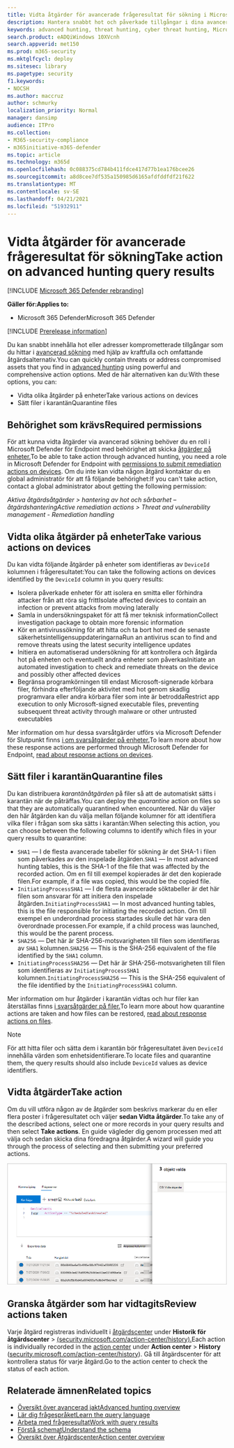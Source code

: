 ```yaml
---
title: Vidta åtgärder för avancerade frågeresultat för sökning i Microsoft 365 Defender
description: Hantera snabbt hot och påverkade tillgångar i dina avancerade frågeresultat för sökning
keywords: advanced hunting, threat hunting, cyber threat hunting, Microsoft 365 Defender, microsoft 365, m365, search, query, telemetry, take action
search.product: eADQiWindows 10XVcnh
search.appverid: met150
ms.prod: m365-security
ms.mktglfcycl: deploy
ms.sitesec: library
ms.pagetype: security
f1.keywords:
- NOCSH
ms.author: maccruz
author: schmurky
localization_priority: Normal
manager: dansimp
audience: ITPro
ms.collection:
- M365-security-compliance
- m365initiative-m365-defender
ms.topic: article
ms.technology: m365d
ms.openlocfilehash: 0c088375cd784b411fdce417d77b1ea176bcee26
ms.sourcegitcommit: a8d8cee7df535a150985d6165afdfddfdf21f622
ms.translationtype: MT
ms.contentlocale: sv-SE
ms.lasthandoff: 04/21/2021
ms.locfileid: "51932911"
---
```

# <a name="take-action-on-advanced-hunting-query-results"></a><span data-ttu-id="70837-104">Vidta åtgärder för avancerade frågeresultat för sökning</span><span class="sxs-lookup"><span data-stu-id="70837-104">Take action on advanced hunting query results</span></span>

[!INCLUDE [Microsoft 365 Defender rebranding](../includes/microsoft-defender.md)]


<span data-ttu-id="70837-105">**Gäller för:**</span><span class="sxs-lookup"><span data-stu-id="70837-105">**Applies to:**</span></span>
- <span data-ttu-id="70837-106">Microsoft 365 Defender</span><span class="sxs-lookup"><span data-stu-id="70837-106">Microsoft 365 Defender</span></span>

[!INCLUDE [Prerelease information](../includes/prerelease.md)]

<span data-ttu-id="70837-107">Du kan snabbt innehålla hot eller adresser komprometterade tillgångar som du hittar i [avancerad sökning](advanced-hunting-overview.md) med hjälp av kraftfulla och omfattande åtgärdsalternativ.</span><span class="sxs-lookup"><span data-stu-id="70837-107">You can quickly contain threats or address compromised assets that you find in [advanced hunting](advanced-hunting-overview.md) using powerful and comprehensive action options.</span></span> <span data-ttu-id="70837-108">Med de här alternativen kan du:</span><span class="sxs-lookup"><span data-stu-id="70837-108">With these options, you can:</span></span>

- <span data-ttu-id="70837-109">Vidta olika åtgärder på enheter</span><span class="sxs-lookup"><span data-stu-id="70837-109">Take various actions on devices</span></span>
- <span data-ttu-id="70837-110">Sätt filer i karantän</span><span class="sxs-lookup"><span data-stu-id="70837-110">Quarantine files</span></span>

## <a name="required-permissions"></a><span data-ttu-id="70837-111">Behörighet som krävs</span><span class="sxs-lookup"><span data-stu-id="70837-111">Required permissions</span></span>
<span data-ttu-id="70837-112">För att kunna vidta åtgärder via avancerad sökning behöver du en roll i Microsoft Defender för Endpoint med behörighet att skicka [åtgärder på enheter.](/windows/security/threat-protection/microsoft-defender-atp/user-roles#permission-options)</span><span class="sxs-lookup"><span data-stu-id="70837-112">To be able to take action through advanced hunting, you need a role in Microsoft Defender for Endpoint with [permissions to submit remediation actions on devices](/windows/security/threat-protection/microsoft-defender-atp/user-roles#permission-options).</span></span> <span data-ttu-id="70837-113">Om du inte kan vidta någon åtgärd kontaktar du en global administratör för att få följande behörighet:</span><span class="sxs-lookup"><span data-stu-id="70837-113">If you can't take action, contact a global administrator about getting the following permission:</span></span>

<span data-ttu-id="70837-114">*Aktiva åtgärdsåtgärder > hantering av hot och sårbarhet – åtgärdshantering*</span><span class="sxs-lookup"><span data-stu-id="70837-114">*Active remediation actions > Threat and vulnerability management - Remediation handling*</span></span>

## <a name="take-various-actions-on-devices"></a><span data-ttu-id="70837-115">Vidta olika åtgärder på enheter</span><span class="sxs-lookup"><span data-stu-id="70837-115">Take various actions on devices</span></span>
<span data-ttu-id="70837-116">Du kan vidta följande åtgärder på enheter som identifieras av `DeviceId` kolumnen i frågeresultatet:</span><span class="sxs-lookup"><span data-stu-id="70837-116">You can take the following actions on devices identified by the `DeviceId` column in you query results:</span></span>

- <span data-ttu-id="70837-117">Isolera påverkade enheter för att isolera en smitta eller förhindra attacker från att röra sig fritt</span><span class="sxs-lookup"><span data-stu-id="70837-117">Isolate affected devices to contain an infection or prevent attacks from moving laterally</span></span>
- <span data-ttu-id="70837-118">Samla in undersökningspaket för att få mer teknisk information</span><span class="sxs-lookup"><span data-stu-id="70837-118">Collect investigation package to obtain more forensic information</span></span>
- <span data-ttu-id="70837-119">Kör en antivirussökning för att hitta och ta bort hot med de senaste säkerhetsintelligensuppdateringarna</span><span class="sxs-lookup"><span data-stu-id="70837-119">Run an antivirus scan to find and remove threats using the latest security intelligence updates</span></span>
- <span data-ttu-id="70837-120">Initiera en automatiserad undersökning för att kontrollera och åtgärda hot på enheten och eventuellt andra enheter som påverkas</span><span class="sxs-lookup"><span data-stu-id="70837-120">Initiate an automated investigation to check and remediate threats on the device and possibly other affected devices</span></span>
- <span data-ttu-id="70837-121">Begränsa programkörningen till endast Microsoft-signerade körbara filer, förhindra efterföljande aktivitet med hot genom skadlig programvara eller andra körbara filer som inte är betrodda</span><span class="sxs-lookup"><span data-stu-id="70837-121">Restrict app execution to only Microsoft-signed executable files, preventing subsequent threat activity through malware or other untrusted executables</span></span>

<span data-ttu-id="70837-122">Mer information om hur dessa svarsåtgärder utförs via Microsoft Defender för Slutpunkt finns [i om svarsåtgärder på enheter.](/windows/security/threat-protection/microsoft-defender-atp/respond-machine-alerts)</span><span class="sxs-lookup"><span data-stu-id="70837-122">To learn more about how these response actions are performed through Microsoft Defender for Endpoint, [read about response actions on devices](/windows/security/threat-protection/microsoft-defender-atp/respond-machine-alerts).</span></span>
   
## <a name="quarantine-files"></a><span data-ttu-id="70837-123">Sätt filer i karantän</span><span class="sxs-lookup"><span data-stu-id="70837-123">Quarantine files</span></span>
<span data-ttu-id="70837-124">Du kan distribuera *karantänåtgärden* på filer så att de automatiskt sätts i karantän när de påträffas.</span><span class="sxs-lookup"><span data-stu-id="70837-124">You can deploy the *quarantine* action on files so that they are automatically quarantined when encountered.</span></span> <span data-ttu-id="70837-125">När du väljer den här åtgärden kan du välja mellan följande kolumner för att identifiera vilka filer i frågan som ska sätts i karantän:</span><span class="sxs-lookup"><span data-stu-id="70837-125">When selecting this action, you can choose between the following columns to identify which files in your query results to quarantine:</span></span>

- <span data-ttu-id="70837-126">`SHA1` — I de flesta avancerade tabeller för sökning är det SHA-1 i filen som påverkades av den inspelade åtgärden.</span><span class="sxs-lookup"><span data-stu-id="70837-126">`SHA1` — In most advanced hunting tables, this is the SHA-1 of the file that was affected by the recorded action.</span></span> <span data-ttu-id="70837-127">Om en fil till exempel kopierades är det den kopierade filen.</span><span class="sxs-lookup"><span data-stu-id="70837-127">For example, if a file was copied, this would be the copied file.</span></span>
- <span data-ttu-id="70837-128">`InitiatingProcessSHA1` — I de flesta avancerade söktabeller är det här filen som ansvarar för att initiera den inspelade åtgärden.</span><span class="sxs-lookup"><span data-stu-id="70837-128">`InitiatingProcessSHA1` — In most advanced hunting tables, this is the file responsible for initiating the recorded action.</span></span> <span data-ttu-id="70837-129">Om till exempel en underordnad process startades skulle det här vara den överordnade processen.</span><span class="sxs-lookup"><span data-stu-id="70837-129">For example, if a child process was launched, this would be the parent process.</span></span> 
- <span data-ttu-id="70837-130">`SHA256` — Det här är SHA-256-motsvarigheten till filen som identifieras av `SHA1` kolumnen.</span><span class="sxs-lookup"><span data-stu-id="70837-130">`SHA256` — This is the SHA-256 equivalent of the file identified by the `SHA1` column.</span></span>
- <span data-ttu-id="70837-131">`InitiatingProcessSHA256` — Det här är SHA-256-motsvarigheten till filen som identifieras av `InitiatingProcessSHA1` kolumnen.</span><span class="sxs-lookup"><span data-stu-id="70837-131">`InitiatingProcessSHA256` — This is the SHA-256 equivalent of the file identified by the `InitiatingProcessSHA1` column.</span></span>

<span data-ttu-id="70837-132">Mer information om hur åtgärder i karantän vidtas och hur filer kan återställas finns [i svarsåtgärder på filer.](/windows/security/threat-protection/microsoft-defender-atp/respond-file-alerts)</span><span class="sxs-lookup"><span data-stu-id="70837-132">To learn more about how quarantine actions are taken and how files can be restored, [read about response actions on files](/windows/security/threat-protection/microsoft-defender-atp/respond-file-alerts).</span></span>

>[!NOTE]
><span data-ttu-id="70837-133">För att hitta filer och sätta dem i karantän bör frågeresultatet även `DeviceId` innehålla värden som enhetsidentifierare.</span><span class="sxs-lookup"><span data-stu-id="70837-133">To locate files and quarantine them, the query results should also include `DeviceId` values as device identifiers.</span></span>  

## <a name="take-action"></a><span data-ttu-id="70837-134">Vidta åtgärder</span><span class="sxs-lookup"><span data-stu-id="70837-134">Take action</span></span>
<span data-ttu-id="70837-135">Om du vill utföra någon av de åtgärder som beskrivs markerar du en eller flera poster i frågeresultatet och väljer **sedan Vidta åtgärder**.</span><span class="sxs-lookup"><span data-stu-id="70837-135">To take any of the described actions, select one or more records in your query results and then select **Take actions**.</span></span> <span data-ttu-id="70837-136">En guide vägleder dig genom processen med att välja och sedan skicka dina föredragna åtgärder.</span><span class="sxs-lookup"><span data-stu-id="70837-136">A wizard will guide you through the process of selecting and then submitting your preferred actions.</span></span>

![Bild av markerad post med panel för att kontrollera posten](../../media/mtp-ah/ah-take-actions.png)

## <a name="review-actions-taken"></a><span data-ttu-id="70837-138">Granska åtgärder som har vidtagits</span><span class="sxs-lookup"><span data-stu-id="70837-138">Review actions taken</span></span>
<span data-ttu-id="70837-139">Varje åtgärd registreras individuellt i [åtgärdscenter](m365d-action-center.md) under **Historik för åtgärdscenter**  >   [(security.microsoft.com/action-center/history).](https://security.microsoft.com/action-center/history)</span><span class="sxs-lookup"><span data-stu-id="70837-139">Each action is individually recorded in the [action center](m365d-action-center.md) under **Action center** > **History** ([security.microsoft.com/action-center/history](https://security.microsoft.com/action-center/history)).</span></span> <span data-ttu-id="70837-140">Gå till åtgärdscenter för att kontrollera status för varje åtgärd.</span><span class="sxs-lookup"><span data-stu-id="70837-140">Go to the action center to check the status of each action.</span></span>
 
## <a name="related-topics"></a><span data-ttu-id="70837-141">Relaterade ämnen</span><span class="sxs-lookup"><span data-stu-id="70837-141">Related topics</span></span>
- [<span data-ttu-id="70837-142">Översikt över avancerad jakt</span><span class="sxs-lookup"><span data-stu-id="70837-142">Advanced hunting overview</span></span>](advanced-hunting-overview.md)
- [<span data-ttu-id="70837-143">Lär dig frågespråket</span><span class="sxs-lookup"><span data-stu-id="70837-143">Learn the query language</span></span>](advanced-hunting-query-language.md)
- [<span data-ttu-id="70837-144">Arbeta med frågeresultat</span><span class="sxs-lookup"><span data-stu-id="70837-144">Work with query results</span></span>](advanced-hunting-query-results.md)
- [<span data-ttu-id="70837-145">Förstå schemat</span><span class="sxs-lookup"><span data-stu-id="70837-145">Understand the schema</span></span>](advanced-hunting-schema-tables.md)
- [<span data-ttu-id="70837-146">Översikt över Åtgärdscenter</span><span class="sxs-lookup"><span data-stu-id="70837-146">Action center overview</span></span>](m365d-action-center.md)
